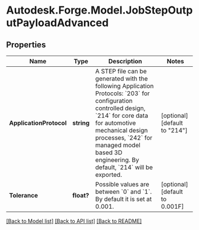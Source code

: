 # Autodesk.Forge.Model.JobStepOutputPayloadAdvanced
## Properties

Name | Type | Description | Notes
------------ | ------------- | ------------- | -------------
**ApplicationProtocol** | **string** | A STEP file can be generated with the following Application Protocols: &#x60;203&#x60; for configuration controlled design, &#x60;214&#x60; for core data for automotive mechanical design processes, &#x60;242&#x60; for managed model based 3D engineering. By default, &#x60;214&#x60; will be exported.  | [optional] [default to "214"]
**Tolerance** | **float?** | Possible values are between &#x60;0&#x60; and &#x60;1&#x60;. By default it is set at 0.001. | [optional] [default to 0.001F]

[[Back to Model list]](../README.md#documentation-for-models) [[Back to API list]](../README.md#documentation-for-api-endpoints) [[Back to README]](../README.md)

